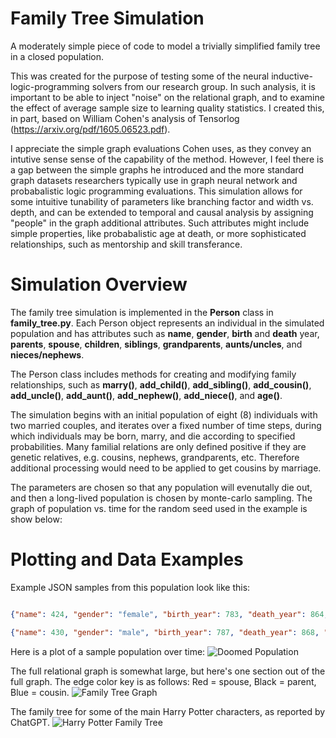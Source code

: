 # Family Tree Simulation
A moderately simple piece of code to model a trivially simplified family tree in a closed population.  

This was created for the purpose of testing some of the neural inductive-logic-programming solvers from our research group.  In such analysis, it is important to be able to inject "noise" on the relational graph, and to examine the effect of average sample size to learning quality statistics.  I created this, in part, based on William Cohen's analysis of Tensorlog (https://arxiv.org/pdf/1605.06523.pdf).  

I appreciate the simple graph evaluations Cohen uses, as they convey an intutive sense sense of the capability of the method. However, I feel there is a gap between the simple graphs he introduced and the more standard graph datasets researchers typically use in graph neural network and probabalistic logic programming evaluations. This simulation allows for some intuitive tunability of parameters like branching factor and width vs. depth, and can be extended to temporal and causal analysis by assigning "people" in the graph additional attributes.  Such attributes might include simple properties, like probabalistic age at death, or more sophisticated relationships, such as mentorship and skill transferance. 

# Simulation Overview
The family tree simulation is implemented in the **Person** class in **family_tree.py**. Each Person object represents an individual in the simulated population and has attributes such as **name**, **gender**, **birth** and **death** year, **parents**, **spouse**, **children**, **siblings**, **grandparents**, **aunts/uncles**, and **nieces/nephews**.

The Person class includes methods for creating and modifying family relationships, such as **marry()**, **add_child()**, **add_sibling()**, **add_cousin()**, **add_uncle()**, **add_aunt()**, **add_nephew()**, **add_niece()**, and **age()**.

The simulation begins with an initial population of eight (8) individuals with two married couples, and iterates over a fixed number of time steps, during which individuals may be born, marry, and die according to specified probabilities.  Many familial relations are only defined positive if they are genetic relatives, e.g. cousins, nephews, grandparents, etc.  Therefore additional processing would need to be applied to get cousins by marriage. 

The parameters are chosen so that any population will evenutally die out, and then a long-lived population is chosen by monte-carlo sampling.
The graph of population vs. time for the random seed used in the example is show below:
# Plotting and Data Examples
Example JSON samples from this population look like this:
```json

{"name": 424, "gender": "female", "birth_year": 783, "death_year": 864, "spouse": 430, "father": 401, "mother": 390, "grandfather": [353, 368], "grandmother": [364, 365], "children": [463, 474], "siblings": [434], "cousins": [406, 429, 438, 427, 431, 435, 440, 413, 420, 426], "aunts": [394, 395, 382], "uncles": [380], "nephews": [472, 476]}

{"name": 430, "gender": "male", "birth_year": 787, "death_year": 868, "spouse": 424, "father": 403, "mother": 384, "grandfather": [344, 371], "grandmother": [363, 372], "children": [463, 474], "siblings": [423], "cousins": [414, 418, 437], "uncles": [387], "nephews": [461], "nieces": [454, 464]}

```
Here is a plot of a sample population over time:
![Doomed Population](./Selection_105.png)

The full relational graph is somewhat large, but here's one section out of the full graph. 
The edge color key is as follows: Red = spouse, Black = parent, Blue = cousin.
![Family Tree Graph](./Selection_108.png)


The family tree for some of the main Harry Potter characters, as reported by ChatGPT.
![Harry Potter Family Tree](./Selection_111.png)
